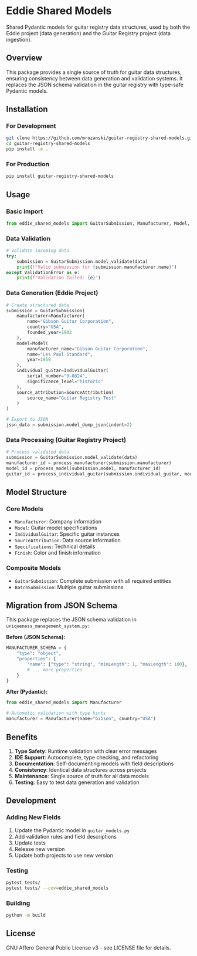 # Eddie Shared Models

Shared Pydantic models for guitar registry data structures, used by both the Eddie project (data generation) and the Guitar Registry project (data ingestion).

## Overview

This package provides a single source of truth for guitar data structures, ensuring consistency between data generation and validation systems. It replaces the JSON schema validation in the guitar registry with type-safe Pydantic models.

## Installation

### For Development
```bash
git clone https://github.com/mrozanski/guitar-registry-shared-models.git
cd guitar-registry-shared-models
pip install -e .
```

### For Production
```bash
pip install guitar-registry-shared-models
```

## Usage

### Basic Import
```python
from eddie_shared_models import GuitarSubmission, Manufacturer, Model, IndividualGuitar
```

### Data Validation
```python
# Validate incoming data
try:
    submission = GuitarSubmission.model_validate(data)
    print(f"Valid submission for {submission.manufacturer.name}")
except ValidationError as e:
    print(f"Validation failed: {e}")
```

### Data Generation (Eddie Project)
```python
# Create structured data
submission = GuitarSubmission(
    manufacturer=Manufacturer(
        name="Gibson Guitar Corporation",
        country="USA",
        founded_year=1902
    ),
    model=Model(
        manufacturer_name="Gibson Guitar Corporation",
        name="Les Paul Standard",
        year=1959
    ),
    individual_guitar=IndividualGuitar(
        serial_number="9-0824",
        significance_level="historic"
    ),
    source_attribution=SourceAttribution(
        source_name="Guitar Registry Test"
    )
)

# Export to JSON
json_data = submission.model_dump_json(indent=2)
```

### Data Processing (Guitar Registry Project)
```python
# Process validated data
submission = GuitarSubmission.model_validate(data)
manufacturer_id = process_manufacturer(submission.manufacturer)
model_id = process_model(submission.model, manufacturer_id)
guitar_id = process_individual_guitar(submission.individual_guitar, model_id)
```

## Model Structure

### Core Models
- `Manufacturer`: Company information
- `Model`: Guitar model specifications  
- `IndividualGuitar`: Specific guitar instances
- `SourceAttribution`: Data source information
- `Specifications`: Technical details
- `Finish`: Color and finish information

### Composite Models
- `GuitarSubmission`: Complete submission with all required entities
- `BatchSubmission`: Multiple guitar submissions

## Migration from JSON Schema

This package replaces the JSON schema validation in `uniqueness_management_system.py`:

**Before (JSON Schema):**
```python
MANUFACTURER_SCHEMA = {
    "type": "object",
    "properties": {
        "name": {"type": "string", "minLength": 1, "maxLength": 100},
        # ... more properties
    }
}
```

**After (Pydantic):**
```python
from eddie_shared_models import Manufacturer

# Automatic validation with type hints
manufacturer = Manufacturer(name="Gibson", country="USA")
```

## Benefits

1. **Type Safety**: Runtime validation with clear error messages
2. **IDE Support**: Autocomplete, type checking, and refactoring
3. **Documentation**: Self-documenting models with field descriptions
4. **Consistency**: Identical data structures across projects
5. **Maintenance**: Single source of truth for all data models
6. **Testing**: Easy to test data generation and validation

## Development

### Adding New Fields
1. Update the Pydantic model in `guitar_models.py`
2. Add validation rules and field descriptions
3. Update tests
4. Release new version
5. Update both projects to use new version

### Testing
```bash
pytest tests/
pytest tests/ --cov=eddie_shared_models
```

### Building
```bash
python -m build
```

## License

GNU Affero General Public License v3 - see LICENSE file for details.
